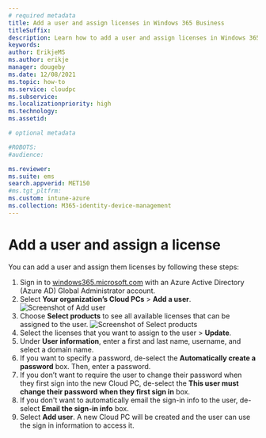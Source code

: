 ```yaml
---
# required metadata
title: Add a user and assign licenses in Windows 365 Business
titleSuffix:
description: Learn how to add a user and assign licenses in Windows 365 Business
keywords:
author: ErikjeMS  
ms.author: erikje
manager: dougeby
ms.date: 12/08/2021
ms.topic: how-to
ms.service: cloudpc
ms.subservice: 
ms.localizationpriority: high
ms.technology:
ms.assetid: 

# optional metadata

#ROBOTS:
#audience:

ms.reviewer: 
ms.suite: ems
search.appverid: MET150
#ms.tgt_pltfrm:
ms.custom: intune-azure
ms.collection: M365-identity-device-management
---
```


# Add a user and assign a license

You can add a user and assign them licenses by following these steps:

1. Sign in to [windows365.microsoft.com](https://windows365.microsoft.com) with an Azure Active Directory (Azure AD) Global Administrator account.
2. Select **Your organization’s Cloud PCs** > **Add a user**.
  ![Screenshot of Add user](/media/add-user-assign-licences/add-user.png)
3. Choose **Select products** to see all available licenses that can be assigned to the user.
    ![Screenshot of Select products](/media/add-user-assign-licences/select-products.png)
4. Select the licenses that you want to assign to the user > **Update**.
5. Under **User information**, enter a first and last name, username, and select a domain name.
6. If you want to specify a password, de-select the **Automatically create a password** box. Then, enter a password.
7. If you don’t want to require the user to change their password when they first sign into the new Cloud PC, de-select the **This user must change their password when they first sign in** box.
8. If you don't want to automatically email the sign-in info to the user, de-select **Email the sign-in info** box.
9. Select **Add user**. A new Cloud PC will be created and the user can use the sign in information to access it.

